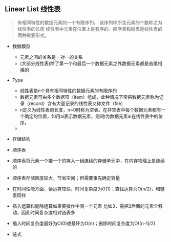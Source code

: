 ## Linear List 线性表
> 有相同特性的数据元素的一个有限序列。 该序列中所含元素的个数称之为线性表的长度
线性表中元素在位置上是有序的。顺序表和链表是线性表的两种重要形式。

* 数据模型
  * 元素之间的关系是一对一的关系
  * (大部分线性表)除了第一个和最后一个数据元素之外数据元素都是首尾相接的 


* Type
  * 线性表是n个具有相同特性的数据元素的有限序列
  * 数据元素可由多个数据项（item）组成，此种情况下常把数据元素称为记录（record）含有大量记录的线性表又称文件（file）
  * n定义为线性表的长度，n=0时称为空表。在非空表中每个数据元素都有一个确定的位置，如用ai表示数据元素，则i称为数据元素ai在线性表中的位序。
  * 
  
* 存储结构

 * 顺序表
  * 顺序表将元素一个接一个的存入一组连续的存储单元中，在内存物理上是连续的
  * 顺序表存储密度较大，节省空间；但需要事先确定容量
   * 在时间性能方面，读运算较快，时间复杂度为O(1)；查找运算为O(n/2)，和链表同样
   * 插入运算和删除运算如果要操作中间一个元素 比如3，需把3后面的元素全移动，因此时间复杂度相对链表多
   * 插入时间复杂度最好为O(0)或最坏为O(n)；删除时间复杂度为O([n-1]/2)
   

* 链式

